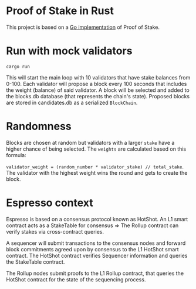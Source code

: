 # Proof of Stake in Rust

This project is based on a [Go implementation](https://mycoralhealth.medium.com/code-your-own-proof-of-stake-blockchain-in-go-610cd99aa658) of Proof of Stake.

# Run with mock validators

```
cargo run
```
This will start the main loop with 10 validators that have stake balances from 0-100. Each validator will propose a block every 100 seconds that includes the weight (balance) of said validator. A block will be selected and added to the blocks.db database (that represents the chain's state). Proposed blocks are stored in candidates.db as a serialized `BlockChain`.

# Randomness

Blocks are chosen at random but validators with a larger `stake` have a higher chance of being selected. The `weights` are calculated based on this formula:

`validator_weight = (random_number * validator_stake) // total_stake`. The validator with the highest weight wins the round and gets to create the block.


# Espresso context

Espresso is based on a consensus protocol known as HotShot. An L1 smart contract acts as a StakeTable for consensus => The Rollup contract can verify stakes via cross-contract queries.

A sequencer will submit transactions to the consensus nodes and forward block commitments agreed upon by consensus to the L1 HotShot smart contract. The HotShot contract verifies Sequencer information and queries the StakeTable contract.

The Rollup nodes submit proofs to the L1 Rollup contract, that queries the HotShot contract for the state of the sequencing process.